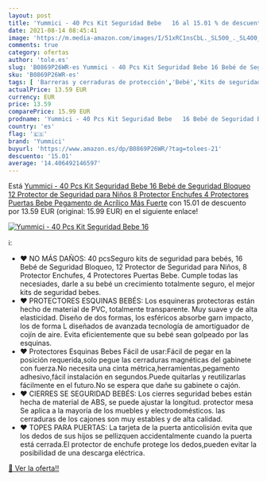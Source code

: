 ```yaml
---
layout: post
title: 'Yummici - 40 Pcs Kit Seguridad Bebe   16 al 15.01 % de descuento'
date: 2021-08-14 08:45:41
image: 'https://m.media-amazon.com/images/I/51xRC1nsCbL._SL500_._SL400_.jpg'
comments: true
category: ofertas
author: 'tole.es'
slug: 'B0869P26WR-es Yummici - 40 Pcs Kit Seguridad Bebe 16 Bebé de Seguridad...'
sku: 'B0869P26WR-es'
tags: [ 'Barreras y cerraduras de protección','Bebé','Kits de seguridad','Seguridad','bebe','bebé','yummici', ]
actualPrice: 13.59 EUR
currency: EUR
price: 13.59
comparePrice: 15.99 EUR
prodname: 'Yummici - 40 Pcs Kit Seguridad Bebe   16 Bebé de Seguridad Bloqueo  12 Protector de Seguridad para Niños  8 Protector Enchufes  4 Protectores Puertas Bebe   Pegamento de Acrílico Más Fuerte'
country: 'es'
flag: '🇪🇸'
brand: 'Yummici'
buyurl: 'https://www.amazon.es/dp/B0869P26WR/?tag=tolees-21'
descuento: '15.01'
average: '14.406492146597'
---
```


Está [Yummici - 40 Pcs Kit Seguridad Bebe   16 Bebé de Seguridad Bloqueo  12 Protector de Seguridad para Niños  8 Protector Enchufes  4 Protectores Puertas Bebe   Pegamento de Acrílico Más Fuerte](https://www.amazon.es/dp/B0869P26WR/?tag=tolees-21) con 15.01 de descuento por 13.59 EUR (original: 15.99 EUR) en el siguiente enlace!

[![Yummici - 40 Pcs Kit Seguridad Bebe   16](https://m.media-amazon.com/images/I/51xRC1nsCbL._SL500_._SL400_.jpg)](https://www.amazon.es/dp/B0869P26WR/?tag=tolees-21)

ℹ️:

- ❤ NO MÁS DAÑOS: 40 pcsSeguro kits de seguridad para bebés, 16 Bebé de Seguridad Bloqueo, 12 Protector de Seguridad para Niños, 8 Protector Enchufes, 4 Protectores Puertas Bebe. Cumple todas las necesiades, darle a su bebé un crecimiento totalmente seguro, el mejor kits de seguridad bebes.
- ❤ PROTECTORES ESQUINAS BEBÉS: Los esquineras protectoras están hecho de material de PVC, totalmente transparente. Muy suave y de alta elasticidad. Diseño de dos formas, los esféricos absorbe garn impacto, los de forma L diseñados de avanzada tecnología de amortiguador de cojín de aire. Evita eficientemente que su bebé sean golpeado por las esquinas.
- ❤ Protectores Esquinas Bebes Fácil de usar:Fácil de pegar en la posición requerida,solo pegue las cerraduras magnéticas del gabinete con fuerza.No necesita una cinta métrica,herramientas,pegamento adhesivo,fácil instalación en segundos.Puede quitarlas y reutilizarlas fácilmente en el futuro.No se espera que dañe su gabinete o cajón.
- ❤ CIERRES SE SEGURIDAD BEBÉS: Los cierres seguridad bebes están hecha de material de ABS, se puede ajustar la longitud. protector mesa Se aplica a la mayoría de los muebles y electrodomésticos. las cerraduras de los cajones son muy estables y de alta calidad.
- ❤ TOPES PARA PUERTAS: La tarjeta de la puerta anticolisión evita que los dedos de sus hijos se pellizquen accidentalmente cuando la puerta está cerrada.El protector de enchufe protege los dedos,pueden evitar la posibilidad de una descarga eléctrica.

[🛒 Ver la oferta!!](https://www.amazon.es/dp/B0869P26WR/?tag=tolees-21)
